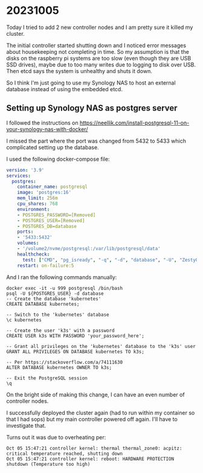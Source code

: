 # 20231005

Today I tried to add 2 new controller nodes and I am pretty sure it killed my cluster.

The initial controller started shutting down and I noticed error messages about housekeeping not completing in time. So
my assumption is that the disks on the raspberry pi systems are too slow (even though they are USB SSD drives), maybe
due to too many writes due to logging to disk over USB. Then etcd says the system is unhealthy and shuts it down.

So I think I'm just going to use my Synology NAS to host an external database instead of using the embedded etcd.

## Setting up Synology NAS as postgres server

I followed the instructions on https://neellik.com/install-postgresql-11-on-your-synology-nas-with-docker/

I missed the part where the port was changed from 5432 to 5433 which complicated setting up the database.

I used the following docker-compose file:

```yaml
version: '3.9'
services:
  postgres:
    container_name: postgresql
    image: 'postgres:16'
    mem_limit: 256m
    cpu_shares: 768
    environment:
    - POSTGRES_PASSWORD=[Removed]
    - POSTGRES_USER=[Removed]
    - POSTGRES_DB=database
    ports:
    - '5433:5432'
    volumes:
    - '/volume2/nvme/postgresql:/var/lib/postgresql/data'
    healthcheck:
      test: ["CMD", "pg_isready", "-q", "-d", "database", "-U", "Zesty0089"]
    restart: on-failure:5
```

And I ran the following commands manually:

```shell
docker exec -it -u 999 postgresql /bin/bash
psql -U ${POSTGRES_USER} -d database
-- Create the database 'kubernetes'
CREATE DATABASE kubernetes;

-- Switch to the 'kubernetes' database
\c kubernetes

-- Create the user 'k3s' with a password
CREATE USER k3s WITH PASSWORD 'your_password_here';

-- Grant all privileges on the 'kubernetes' database to the 'k3s' user
GRANT ALL PRIVILEGES ON DATABASE kubernetes TO k3s;

-- Per https://stackoverflow.com/a/74111630
ALTER DATABASE kubernetes OWNER TO k3s;

-- Exit the PostgreSQL session
\q
```

On the bright side of making this change, I can have an even number of controller nodes.

I successfully deployed the cluster again (had to run within my container so that I had sops) but my main controller
powered off again. I'll have to investigate that.

Turns out it was due to overheating per:

```shell
Oct 05 15:47:21 controller kernel: thermal thermal_zone0: acpitz: critical temperature reached, shutting down
Oct 05 15:47:21 controller kernel: reboot: HARDWARE PROTECTION shutdown (Temperature too high)
```

